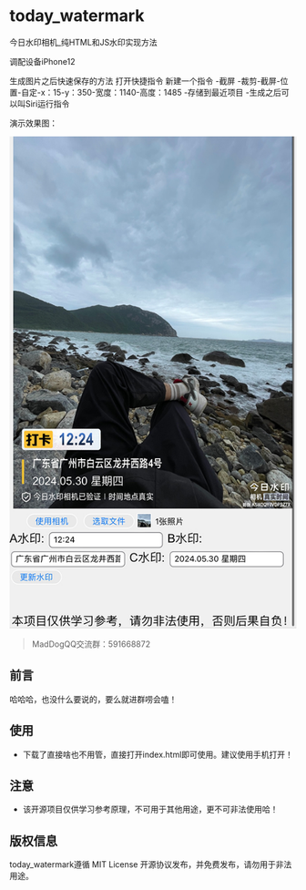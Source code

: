 # today_watermark
今日水印相机_纯HTML和JS水印实现方法

调配设备iPhone12

生成图片之后快速保存的方法
打开快捷指令
新建一个指令
-截屏
-裁剪-截屏-位置-自定-x：15-y：350-宽度：1140-高度：1485
-存储到最近项目
-生成之后可以叫Siri运行指令

演示效果图：  

![效果图](/ysxg.jpg)

> MadDogQQ交流群：591668872

## 前言

哈哈哈，也没什么要说的，要么就进群唠会嗑！

## 使用

 + 下载了直接啥也不用管，直接打开index.html即可使用。建议使用手机打开！

## 注意

  + 该开源项目仅供学习参考原理，不可用于其他用途，更不可非法使用哈！

## 版权信息

today_watermark遵循 MIT License 开源协议发布，并免费发布，请勿用于非法用途。